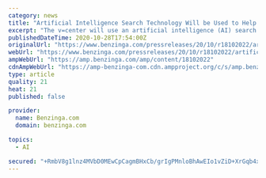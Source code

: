```yaml
---
category: news
title: "Artificial Intelligence Search Technology Will be Used to Help Modernize US Federal Pathology Facility"
excerpt: "The v=center will use an artificial intelligence (AI) search engine to index and search its digital archive as part of a modernization effort. The image search engine was designed by researchers at the Laboratory for Knowledge Inference in Medical Image ..."
publishedDateTime: 2020-10-28T17:54:00Z
originalUrl: "https://www.benzinga.com/pressreleases/20/10/r18102022/artificial-intelligence-search-technology-will-be-used-to-help-modernize-us-federal-pathology-faci"
webUrl: "https://www.benzinga.com/pressreleases/20/10/r18102022/artificial-intelligence-search-technology-will-be-used-to-help-modernize-us-federal-pathology-faci"
ampWebUrl: "https://amp.benzinga.com/amp/content/18102022"
cdnAmpWebUrl: "https://amp-benzinga-com.cdn.ampproject.org/c/s/amp.benzinga.com/amp/content/18102022"
type: article
quality: 21
heat: 21
published: false

provider:
  name: Benzinga.com
  domain: benzinga.com

topics:
  - AI

secured: "+RmbV8g1lnz4MVbD0MEwCpCagmBHxCb/grIgPMnloBhAwEIo1vZiD+XrGqb4xui4qBMzRwS/DuqEbL8V/TfNZCEFka39kk+P8DjsoYmcC7uzl9wzDsCsClx5OOHjlAWJfoEZLiIkud2muGj7b78+TFeBdxl5yU8VJRZjOmyVBqxJJmKFEf18ud4q1Qqms8n1w/g+5OgnVjUfRSgYSDgXT0obLdm3U/kq2uQiAORrkOHUnN/WqDzezKqujwd4mhpH1wQnf85wW5Axlbon//T6f7CczbLbdjHAxdpstKH+1nrTppSz1aV5mB+0ZOyJFlpwjz69nwNL/rfzVIvP2rmxjspvh1fkLHAq/DPWtkYS/z8=;biV7CnfrfMiouDZ1BuswZQ=="
---
```



